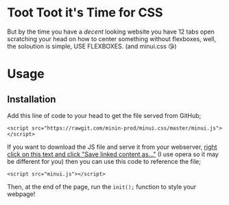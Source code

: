 # Toot Toot it's Time for CSS
But by the time you have a *decent* looking website you have 12 tabs open scratching your head on how to center something without flexboxes, well, the soloution is simple, USE FLEXBOXES. (and minui.css 😘)

# Usage
## Installation
Add this line of code to your head to get the file served from GitHub;
```
<script src="https://rawgit.com/minin-prod/minui.css/master/minui.js"></script>
```

If you want to download the JS file and serve it from your webserver, [right click on this text and click "Save linked content as..."](https://raw.githubusercontent.com/minin-prod/minui.css/master/minui.js) (I use opera so it may be different for you) then you can use this code to reference the file;
```
<script src="minui.js"></script>
```

Then, at the end of the page, run the `init();` function to style your webpage!
